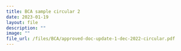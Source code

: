 ```yaml
---
title: BCA sample circular 2
date: 2023-01-19
layout: file
description: ""
image: ""
file_url: /files/BCA/approved-doc-update-1-dec-2022-circular.pdf
---
```

